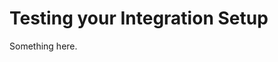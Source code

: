 [title]: # (Testing your Integration Setup)
[tags]: # (XXX)
[priority]: # (5962)
# Testing your Integration Setup
Something here.
